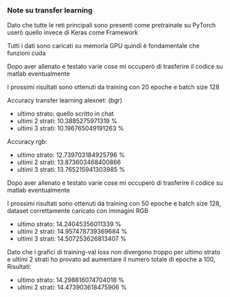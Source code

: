 ### Note su transfer learning

Dato che tutte le reti principali sono presenti come pretrainate su PyTorch userò quello invece di Keras come Framework

Tutti i dati sono caricati su memoria GPU quindi è fondamentale che funzioni cuda 

Dopo aver allenato e testato varie cose mi occuperò di trasferire il codice su matlab eventualmente

I prossimi risultati sono ottenuti da training con 20 epoche e batch size 128

Accuracy transfer learning alexnet: (bgr)
- ultimo strato: quello scritto in chat
- ultimi 2 strati:  10.3885275971319 %
- ultimi 3 strati: 10.196765049191263 %

Accuracy rgb:
- ultimo strato: 12.739703184925796 %
- ultimi 2 strati: 13.873603468400866
- ultimi 3 strati: 13.765215941303985 %

Dopo aver allenato e testato varie cose mi occuperò di trasferire il codice su matlab eventualmente

I prossimi risultati sono ottenuti da training con 50 epoche e batch size 128, dataset correttamente caricato con immagini RGB

- ultimo strato: 14.24045356011339 %
- ultimi 2 strati: 14.957478739369684 %
- ultimi 3 strati: 14.507253626813407 %

Dato che i grafici di training-val loss non divergono troppo per ultimo strato e ultimi 2 strati ho provato ad aumentare 
il numero totale di epoche a 100, Risultati:

- ultimo strato: 14.298816074704018 %
- ultimi 2 strati: 14.473903618475906 %

